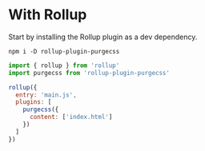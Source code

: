 # With Rollup

Start by installing the Rollup plugin as a dev dependency.

```text
npm i -D rollup-plugin-purgecss
```

```javascript
import { rollup } from 'rollup'
import purgecss from 'rollup-plugin-purgecss'

rollup({
  entry: 'main.js',
  plugins: [
    purgecss({
      content: ['index.html']
    })
  ]
})
```


